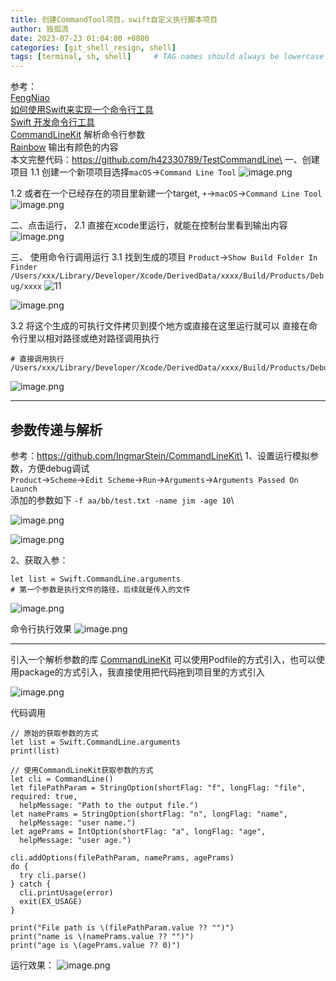 ```yaml
---
title: 创建CommandTool项目，swift自定义执行脚本项目
author: 独孤流
date: 2023-07-23 01:04:00 +0800
categories: [git_shell_resign, shell]
tags: [terminal, sh, shell]     # TAG names should always be lowercase
---
```


参考：\
[FengNiao](https://github.com/onevcat/FengNiao/tree/master)\
[如何使用Swift来实现一个命令行工具](https://juejin.cn/post/6844904158269702151)\
[Swift 开发命令行工具](https://toutiao.io/posts/c7rdb5/preview)\
[CommandLineKit](https://github.com/IngmarStein/CommandLineKit/tree/master) 解析命令行参数\
[Rainbow](https://github.com/onevcat/Rainbow) 输出有颜色的内容\
本文完整代码：https://github.com/h42330789/TestCommandLine\
一、创建项目
1.1 创建一个新项项目选择`macOS`->`Command Line Tool`
![image.png](/assets/img/terminal/terminal2-01.png)


1.2 或者在一个已经存在的项目里新建一个target, `+`->`macOS`->`Command Line Tool`
![image.png](/assets/img/terminal/terminal2-02.png)


二、点击运行，
2.1 直接在xcode里运行，就能在控制台里看到输出内容
![image.png](/assets/img/terminal/terminal2-03.png)

三、 使用命令行调用运行
3.1 找到生成的项目
`Product`->`Show Build Folder In Finder`
`/Users/xxx/Library/Developer/Xcode/DerivedData/xxxx/Build/Products/Debug/xxxx`
![11](/assets/img/terminal/terminal2-04.png)

![image.png](/assets/img/terminal/terminal2-05.png)

3.2 将这个生成的可执行文件拷贝到摸个地方或直接在这里运行就可以
直接在命令行里以相对路径或绝对路径调用执行
```
# 直接调用执行
/Users/xxx/Library/Developer/Xcode/DerivedData/xxxx/Build/Products/Debug/xxxx
```
![image.png](/assets/img/terminal/terminal2-06.png)

---------------
## 参数传递与解析
参考：https://github.com/IngmarStein/CommandLineKit\
1、设置运行模拟参数，方便debug调试\
`Product`->`Scheme`->`Edit Scheme`->`Run`->`Arguments`->`Arguments Passed On Launch`\
添加的参数如下 `-f aa/bb/test.txt -name jim -age 10`\

![image.png](/assets/img/terminal/terminal2-07.png)

![image.png](/assets/img/terminal/terminal2-08.png)


2、获取入参：
```
let list = Swift.CommandLine.arguments
# 第一个参数是执行文件的路径，后续就是传入的文件
```
![image.png](/assets/img/terminal/terminal2-09.png)

命令行执行效果
![image.png](/assets/img/terminal/terminal2-10.png)

------
引入一个解析参数的库
[CommandLineKit](https://github.com/IngmarStein/CommandLineKit/tree/master)
可以使用Podfile的方式引入，也可以使用package的方式引入，我直接使用把代码拖到项目里的方式引入

![image.png](/assets/img/terminal/terminal2-11.png)

代码调用
```
// 原始的获取参数的方式
let list = Swift.CommandLine.arguments
print(list)

// 使用CommandLineKit获取参数的方式
let cli = CommandLine()
let filePathParam = StringOption(shortFlag: "f", longFlag: "file", required: true,
  helpMessage: "Path to the output file.")
let namePrams = StringOption(shortFlag: "n", longFlag: "name",
  helpMessage: "user name.")
let agePrams = IntOption(shortFlag: "a", longFlag: "age",
  helpMessage: "user age.")

cli.addOptions(filePathParam, namePrams, agePrams)
do {
  try cli.parse()
} catch {
  cli.printUsage(error)
  exit(EX_USAGE)
}

print("File path is \(filePathParam.value ?? "")")
print("name is \(namePrams.value ?? "")")
print("age is \(agePrams.value ?? 0)")
```

运行效果：
![image.png](/assets/img/terminal/terminal2-12.png)
